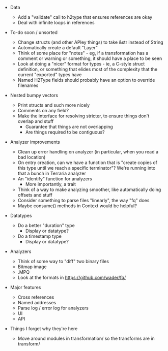 * Data
  * Add a "validate" call to h2type that ensures references are okay
  * Deal with infinite loops in references

* To-do soon / unsorted
  * Change structs (and other APIey things) to take &str instead of String
  * Automatically create a default "Layer"
  * Think of some place for "notes" - eg, if a transformation has a comment or warning or something, it should have a place to be seen
  * Look at doing a "nicer" format for types - ie, a C-style struct definition, or something that elides most of the complexity that the current "exported" types have
  * Named H2Type fields should probably have an option to override filenames

* Nested bumpy vectors
  * Print structs and such more nicely
  * Comments on any field?
  * Make the interface for resolving stricter, to ensure things don't overlap and stuff
    * Guarantee that things are not overlapping
    * Are things required to be contiguous?

* Analyzer improvements
  * Clean up error handling on analyzer (in particular, when you read a bad location)
  * On entry creation, can we have a function that is "create copies of this type until we reach a specific terminator"? We're running into that a bunch in Terraria analyzer
  * An "identify" function for analyzers
    * More importantly, a trait
  * Think of a way to make analyzing smoother, like automatically doing offsets and stuff
  * Consider something to parse files "linearly", the way "fq" does
  * Maybe consume() methods in Context would be helpful?

* Datatypes
  * Do a better "duration" type
    * Display or datatype?
  * Do a timestamp type
    * Display or datatype?

* Analyzers
  * Think of some way to "diff" two binary files
  * Bitmap image
  * .MPQ
  * Look at the formats in https://github.com/wader/fq/

* Major features
  * Cross references
  * Named addresses
  * Parse log / error log for analyzers
  * UI
  * API

* Things I forget why they're here
  * Move around modules in transformation/ so the transforms are in transform/
